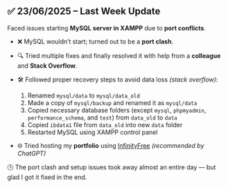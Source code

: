 ## ✅ 23/06/2025 – Last Week Update

Faced issues starting **MySQL server in XAMPP** due to **port conflicts**.

- ❌ MySQL wouldn’t start; turned out to be a **port clash**.
- 🔍 Tried multiple fixes and finally resolved it with help from a **colleague** and **Stack Overflow**.
- 🛠️ Followed proper recovery steps to avoid data loss _(stack overflow)_: 
  1. Renamed `mysql/data` to `mysql/data_old`
  2. Made a copy of `mysql/backup` and renamed it as `mysql/data`
  3. Copied necessary database folders (except `mysql`, `phpmyadmin`, `performance_schema`, and `test`) from `data_old` to `data`
  4. Copied `ibdata1` file from `data_old` into new `data` folder
  5. Restarted MySQL using XAMPP control panel

- 🌐 Tried hosting my **portfolio** using [InfinityFree](https://infinityfree.net/) _(recommended by ChatGPT)_

🕓 The port clash and setup issues took away almost an entire day — but glad I got it fixed in the end.
